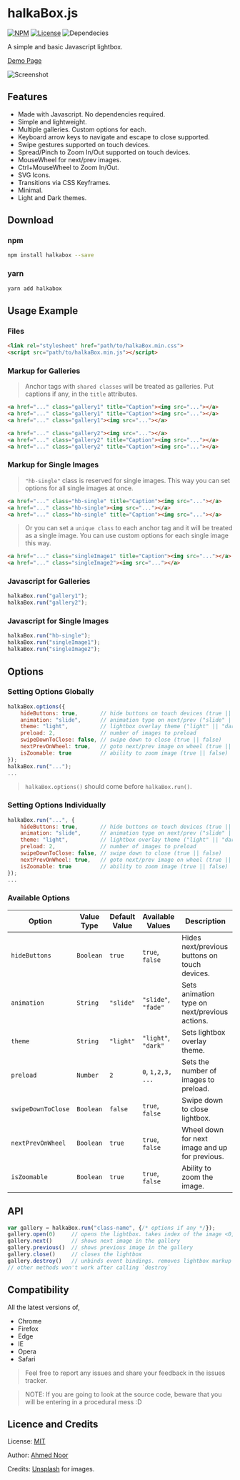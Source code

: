 # halkaBox.js
[![NPM](https://img.shields.io/npm/v/halkabox.svg)](https://www.npmjs.com/package/halkabox)
[![License](https://img.shields.io/badge/license-MIT-blue.svg)](https://github.com/ahmednooor/halkaBox.js/blob/master/LICENSE)
![Dependecies](https://img.shields.io/badge/dependencies-none-blue.svg)

A simple and basic Javascript lightbox.

[Demo Page](https://ahmednooor.github.io/halkaBox.js)

![Screenshot](https://raw.githubusercontent.com/ahmednooor/halkaBox.js/master/demo/screenshot.png)

## Features
* Made with Javascript. No dependencies required.
* Simple and lightweight.
* Multiple galleries. Custom options for each.
* Keyboard arrow keys to navigate and escape to close supported.
* Swipe gestures supported on touch devices.
* Spread/Pinch to Zoom In/Out supported on touch devices.
* MouseWheel for next/prev images.
* Ctrl+MouseWheel to Zoom In/Out.
* SVG Icons.
* Transitions via CSS Keyframes.
* Minimal.
* Light and Dark themes.

## Download

### npm
```sh
npm install halkabox --save
```

### yarn
```sh
yarn add halkabox
```

## Usage Example

### Files
```html
<link rel="stylesheet" href="path/to/halkaBox.min.css">
<script src="path/to/halkaBox.min.js"></script>
```

### Markup for Galleries
> Anchor tags with `shared classes` will be treated as galleries.
> Put captions if any, in the `title` attributes.

```html
<a href="..." class="gallery1" title="Caption"><img src="..."></a>
<a href="..." class="gallery1" title="Caption"><img src="..."></a>
<a href="..." class="gallery1"><img src="..."></a>

<a href="..." class="gallery2"><img src="..."></a>
<a href="..." class="gallery2" title="Caption"><img src="..."></a>
<a href="..." class="gallery2" title="Caption"><img src="..."></a>
```
### Markup for Single Images
> `"hb-single"` class is reserved for single images. This way you can set options for all single images at once.

```html
<a href="..." class="hb-single" title="Caption"><img src="..."></a>
<a href="..." class="hb-single"><img src="..."></a>
<a href="..." class="hb-single" title="Caption"><img src="..."></a>
```
> Or you can set a `unique class` to each anchor tag and it will be treated as a single image. You can use custom options for each single image this way.

```html
<a href="..." class="singleImage1" title="Caption"><img src="..."></a>
<a href="..." class="singleImage2"><img src="..."></a>
```

### Javascript for Galleries
```javascript
halkaBox.run("gallery1");
halkaBox.run("gallery2");
```

### Javascript for Single Images
```javascript
halkaBox.run("hb-single");
halkaBox.run("singleImage1");
halkaBox.run("singleImage2");
```

## Options
### Setting Options Globally
```javascript
halkaBox.options({
    hideButtons: true,       // hide buttons on touch devices (true || false)
    animation: "slide",      // animation type on next/prev ("slide" || "fade")
    theme: "light",          // lightbox overlay theme ("light" || "dark")
    preload: 2,              // number of images to preload
    swipeDownToClose: false, // swipe down to close (true || false)
    nextPrevOnWheel: true,   // goto next/prev image on wheel (true || false)
    isZoomable: true         // ability to zoom image (true || false)
});
halkaBox.run("...");
...
```
> `halkaBox.options()` should come before `halkaBox.run()`.

### Setting Options Individually
```javascript
halkaBox.run("...", {
    hideButtons: true,       // hide buttons on touch devices (true || false)
    animation: "slide",      // animation type on next/prev ("slide" || "fade")
    theme: "light",          // lightbox overlay theme ("light" || "dark")
    preload: 2,              // number of images to preload
    swipeDownToClose: false, // swipe down to close (true || false)
    nextPrevOnWheel: true,   // goto next/prev image on wheel (true || false)
    isZoomable: true         // ability to zoom image (true || false)
});
...
```

### Available Options
| Option | Value Type | Default Value | Available Values | Description |
| --- | --- | --- | --- | --- |
| `hideButtons` | `Boolean` | `true` | `true`, `false` | Hides next/previous buttons on touch devices. |
| `animation` | `String` | `"slide"` | `"slide"`, `"fade"` | Sets animation type on next/previous actions. |
| `theme` | `String` | `"light"` | `"light"`, `"dark"` | Sets lightbox overlay theme. |
| `preload` | `Number` | `2` | `0`, `1,2,3, ...` | Sets the number of images to preload. |
| `swipeDownToClose` | `Boolean` | `false` | `true`, `false` | Swipe down to close lightbox. |
| `nextPrevOnWheel` | `Boolean` | `true` | `true`, `false` | Wheel down for next image and up for previous. |
| `isZoomable` | `Boolean` | `true` | `true`, `false` | Ability to zoom the image. |

## API
```javascript
var gallery = halkaBox.run("class-name", {/* options if any */});
gallery.open(0)     // opens the lightbox. takes index of the image <0,1,2...>. first is 0
gallery.next()      // shows next image in the gallery
gallery.previous()  // shows previous image in the gallery
gallery.close()     // closes the lightbox
gallery.destroy()   // unbinds event bindings. removes lightbox markup
// other methods won't work after calling `destroy`
```

## Compatibility
All the latest versions of,

* Chrome
* Firefox
* Edge
* IE
* Opera
* Safari

> Feel free to report any issues and share your feedback in the issues tracker.

> NOTE: If you are going to look at the source code, beware that you will be entering in a procedural mess :D

## Licence and Credits

License: [MIT](https://opensource.org/licenses/MIT)

Author:  [Ahmed Noor](https://github.com/ahmednooor)

Credits: [Unsplash](https://unsplash.com/) for images.
